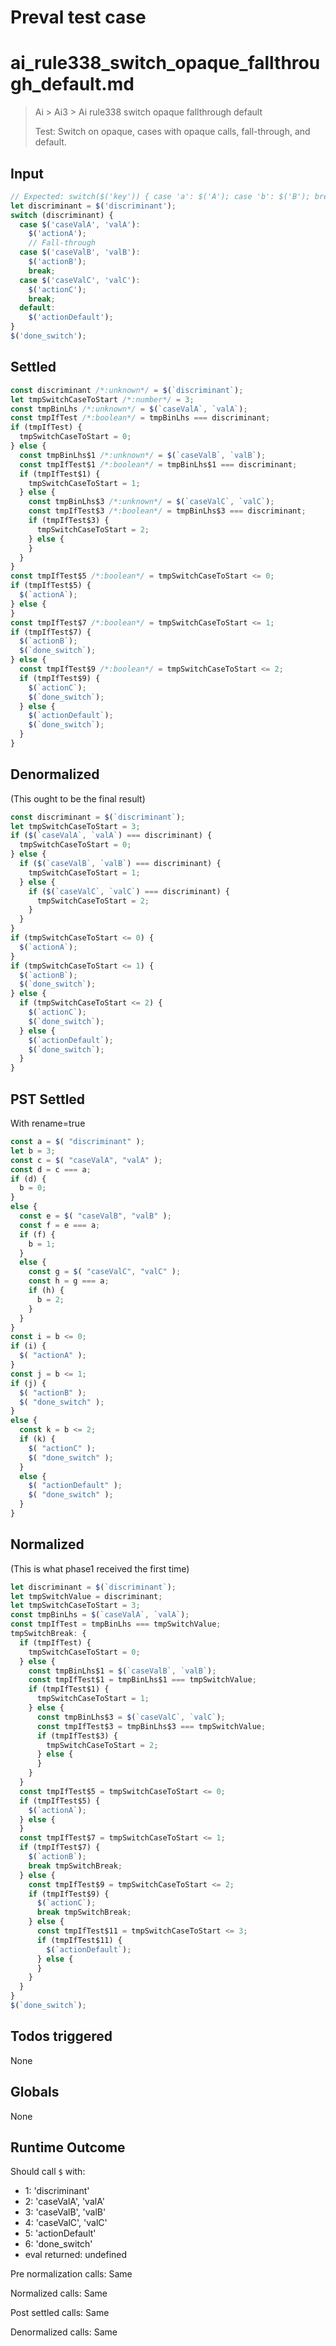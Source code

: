 # Preval test case

# ai_rule338_switch_opaque_fallthrough_default.md

> Ai > Ai3 > Ai rule338 switch opaque fallthrough default
>
> Test: Switch on opaque, cases with opaque calls, fall-through, and default.

## Input

`````js filename=intro
// Expected: switch($('key')) { case 'a': $('A'); case 'b': $('B'); break; default: $('D'); }
let discriminant = $('discriminant');
switch (discriminant) {
  case $('caseValA', 'valA'):
    $('actionA');
    // Fall-through
  case $('caseValB', 'valB'):
    $('actionB');
    break;
  case $('caseValC', 'valC'):
    $('actionC');
    break;
  default:
    $('actionDefault');
}
$('done_switch');
`````


## Settled


`````js filename=intro
const discriminant /*:unknown*/ = $(`discriminant`);
let tmpSwitchCaseToStart /*:number*/ = 3;
const tmpBinLhs /*:unknown*/ = $(`caseValA`, `valA`);
const tmpIfTest /*:boolean*/ = tmpBinLhs === discriminant;
if (tmpIfTest) {
  tmpSwitchCaseToStart = 0;
} else {
  const tmpBinLhs$1 /*:unknown*/ = $(`caseValB`, `valB`);
  const tmpIfTest$1 /*:boolean*/ = tmpBinLhs$1 === discriminant;
  if (tmpIfTest$1) {
    tmpSwitchCaseToStart = 1;
  } else {
    const tmpBinLhs$3 /*:unknown*/ = $(`caseValC`, `valC`);
    const tmpIfTest$3 /*:boolean*/ = tmpBinLhs$3 === discriminant;
    if (tmpIfTest$3) {
      tmpSwitchCaseToStart = 2;
    } else {
    }
  }
}
const tmpIfTest$5 /*:boolean*/ = tmpSwitchCaseToStart <= 0;
if (tmpIfTest$5) {
  $(`actionA`);
} else {
}
const tmpIfTest$7 /*:boolean*/ = tmpSwitchCaseToStart <= 1;
if (tmpIfTest$7) {
  $(`actionB`);
  $(`done_switch`);
} else {
  const tmpIfTest$9 /*:boolean*/ = tmpSwitchCaseToStart <= 2;
  if (tmpIfTest$9) {
    $(`actionC`);
    $(`done_switch`);
  } else {
    $(`actionDefault`);
    $(`done_switch`);
  }
}
`````


## Denormalized
(This ought to be the final result)

`````js filename=intro
const discriminant = $(`discriminant`);
let tmpSwitchCaseToStart = 3;
if ($(`caseValA`, `valA`) === discriminant) {
  tmpSwitchCaseToStart = 0;
} else {
  if ($(`caseValB`, `valB`) === discriminant) {
    tmpSwitchCaseToStart = 1;
  } else {
    if ($(`caseValC`, `valC`) === discriminant) {
      tmpSwitchCaseToStart = 2;
    }
  }
}
if (tmpSwitchCaseToStart <= 0) {
  $(`actionA`);
}
if (tmpSwitchCaseToStart <= 1) {
  $(`actionB`);
  $(`done_switch`);
} else {
  if (tmpSwitchCaseToStart <= 2) {
    $(`actionC`);
    $(`done_switch`);
  } else {
    $(`actionDefault`);
    $(`done_switch`);
  }
}
`````


## PST Settled
With rename=true

`````js filename=intro
const a = $( "discriminant" );
let b = 3;
const c = $( "caseValA", "valA" );
const d = c === a;
if (d) {
  b = 0;
}
else {
  const e = $( "caseValB", "valB" );
  const f = e === a;
  if (f) {
    b = 1;
  }
  else {
    const g = $( "caseValC", "valC" );
    const h = g === a;
    if (h) {
      b = 2;
    }
  }
}
const i = b <= 0;
if (i) {
  $( "actionA" );
}
const j = b <= 1;
if (j) {
  $( "actionB" );
  $( "done_switch" );
}
else {
  const k = b <= 2;
  if (k) {
    $( "actionC" );
    $( "done_switch" );
  }
  else {
    $( "actionDefault" );
    $( "done_switch" );
  }
}
`````


## Normalized
(This is what phase1 received the first time)

`````js filename=intro
let discriminant = $(`discriminant`);
let tmpSwitchValue = discriminant;
let tmpSwitchCaseToStart = 3;
const tmpBinLhs = $(`caseValA`, `valA`);
const tmpIfTest = tmpBinLhs === tmpSwitchValue;
tmpSwitchBreak: {
  if (tmpIfTest) {
    tmpSwitchCaseToStart = 0;
  } else {
    const tmpBinLhs$1 = $(`caseValB`, `valB`);
    const tmpIfTest$1 = tmpBinLhs$1 === tmpSwitchValue;
    if (tmpIfTest$1) {
      tmpSwitchCaseToStart = 1;
    } else {
      const tmpBinLhs$3 = $(`caseValC`, `valC`);
      const tmpIfTest$3 = tmpBinLhs$3 === tmpSwitchValue;
      if (tmpIfTest$3) {
        tmpSwitchCaseToStart = 2;
      } else {
      }
    }
  }
  const tmpIfTest$5 = tmpSwitchCaseToStart <= 0;
  if (tmpIfTest$5) {
    $(`actionA`);
  } else {
  }
  const tmpIfTest$7 = tmpSwitchCaseToStart <= 1;
  if (tmpIfTest$7) {
    $(`actionB`);
    break tmpSwitchBreak;
  } else {
    const tmpIfTest$9 = tmpSwitchCaseToStart <= 2;
    if (tmpIfTest$9) {
      $(`actionC`);
      break tmpSwitchBreak;
    } else {
      const tmpIfTest$11 = tmpSwitchCaseToStart <= 3;
      if (tmpIfTest$11) {
        $(`actionDefault`);
      } else {
      }
    }
  }
}
$(`done_switch`);
`````


## Todos triggered


None


## Globals


None


## Runtime Outcome


Should call `$` with:
 - 1: 'discriminant'
 - 2: 'caseValA', 'valA'
 - 3: 'caseValB', 'valB'
 - 4: 'caseValC', 'valC'
 - 5: 'actionDefault'
 - 6: 'done_switch'
 - eval returned: undefined

Pre normalization calls: Same

Normalized calls: Same

Post settled calls: Same

Denormalized calls: Same

